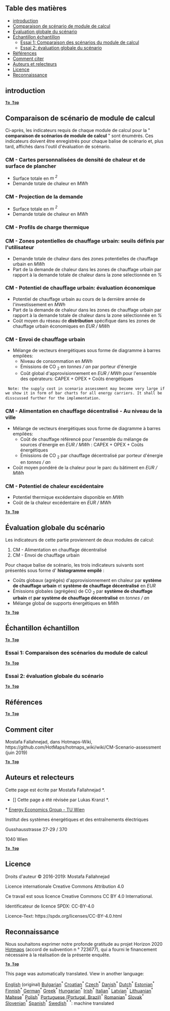 <h2> Table des matières </h2><ul><li> <a href="#introduction">introduction</a> </li><li> <a href="#Calculation-module-scenario-comparison">Comparaison de scénario de module de calcul</a> </li><li> <a href="#Overall-scenario-assessment">Évaluation globale du scénario</a> </li><li> <a href="#sample-run">Échantillon échantillon</a> <ul><li> <a href="#test-run-1-calculation-module-scenario-comparison">Essai 1: Comparaison des scénarios du module de calcul</a> </li><li> <a href="#test-run-2-overall-scenario-assessment">Essai 2: évaluation globale du scénario</a> </li></ul></li><li> <a href="#references">Références</a> </li><li> <a href="#how-to-cite">Comment citer</a> </li><li> <a href="#authors-and-reviewers">Auteurs et relecteurs</a> </li><li> <a href="#license">Licence</a> </li><li> <a href="#acknowledgement">Reconnaissance</a> </li></ul><h2> introduction </h2><p><ins> <code><strong><a href="#table-of-contents">To Top</a></strong></code> </ins> </p><h2> Comparaison de scénario de module de calcul </h2><p> Ci-après, les indicateurs requis de chaque module de calcul pour la " <strong>comparaison de scénarios de module de calcul</strong> " sont énumérés. Ces indicateurs doivent être enregistrés pour chaque balise de scénario et, plus tard, affichés dans l'outil d'évaluation de scénario. </p><h3> CM - Cartes personnalisées de densité de chaleur et de surface de plancher </h3><ul><li> Surface totale en <em><em>m <sup>2</sup></em></em> </li><li> Demande totale de chaleur en <em><em>MWh</em></em> </li></ul><h3> CM - Projection de la demande </h3><ul><li> Surface totale en <em><em>m <sup>2</sup></em></em> </li><li> Demande totale de chaleur en <em><em>MWh</em></em> </li></ul><h3> CM - Profils de charge thermique </h3><h3> CM - Zones potentielles de chauffage urbain: seuils définis par l'utilisateur </h3><ul><li> Demande totale de chaleur dans des zones potentielles de chauffage urbain en <em><em>MWh</em></em> </li><li> Part de la demande de chaleur dans les zones de chauffage urbain par rapport à la demande totale de chaleur dans la zone sélectionnée en <em><em>%</em></em> </li></ul><h3> CM - Potentiel de chauffage urbain: évaluation économique </h3><ul><li> Potentiel de chauffage urbain au cours de la dernière année de l'investissement en <em><em>MWh</em></em> </li><li> Part de la demande de chaleur dans les zones de chauffage urbain par rapport à la demande totale de chaleur dans la zone sélectionnée en <em><em>%</em></em> </li><li> Coût moyen du réseau de <strong>distribution</strong> spécifique dans les zones de chauffage urbain économiques en <em><em>EUR / MWh</em></em> </li></ul><h3> CM - Envoi de chauffage urbain </h3><ul><li> Mélange de vecteurs énergétiques sous forme de diagramme à barres empilées: <ul><li> Niveau de consommation en <em><em>MWh</em></em> </li><li> Émissions de CO <sub>2</sub> en <em><em>tonnes / an</em></em> par porteur d'énergie </li><li> Coût global d'approvisionnement en <em><em>EUR / MWh</em></em> pour l'ensemble des opérateurs: CAPEX + OPEX + Coûts énergétiques </li></ul></li></ul><pre> <code>Note: the supply cost in scenario assessment may become very large if we show it in form of bar charts for all energy carriers. It shall be disscussed further for the implementation.</code> </pre><h3> CM - Alimentation en chauffage décentralisé - Au niveau de la ville </h3><ul><li> Mélange de vecteurs énergétiques sous forme de diagramme à barres empilées: <ul><li> Coût de chauffage référencé pour l'ensemble du mélange de sources d'énergie en <em><em>EUR / MWh</em></em> : CAPEX + OPEX + Coûts énergétiques </li><li> Émissions de CO <sub>2</sub> par chauffage décentralisé par porteur d'énergie en <em><em>tonnes / an</em></em> </li></ul></li><li> Coût moyen pondéré de la chaleur pour le parc du bâtiment en <em><em>EUR / MWh</em></em> </li></ul><h3> CM - Potentiel de chaleur excédentaire </h3><ul><li> Potentiel thermique excédentaire disponible en <em><em>MWh</em></em> </li><li> Coût de la chaleur excédentaire en <em><em>EUR / MWh</em></em> </li></ul><p><ins> <code><strong><a href="#table-of-contents">To Top</a></strong></code> </ins> </p><h2> Évaluation globale du scénario </h2><p> Les indicateurs de cette partie proviennent de deux modules de calcul: </p><ol><li> CM - Alimentation en chauffage décentralisé </li><li> CM - Envoi de chauffage urbain </li></ol><p> Pour chaque balise de scénario, les trois indicateurs suivants sont présentés sous forme d' <strong>histogramme empilé</strong> : </p><ul><li> Coûts globaux (agrégés) d'approvisionnement en chaleur par <strong>système de chauffage urbain</strong> et <strong>système de chauffage décentralisé</strong> en <em><em>EUR</em></em> </li><li> Émissions globales (agrégées) de CO <sub>2</sub> par <strong>système de chauffage urbain</strong> et <strong>par système de chauffage décentralisé</strong> en <em><em>tonnes / an</em></em> </li><li> Mélange global de supports énergétiques en <em><em>MWh</em></em> </li></ul><p><ins> <code><strong><a href="#table-of-contents">To Top</a></strong></code> </ins> </p><h2> Échantillon échantillon </h2><p><ins> <code><strong><a href="#table-of-contents">To Top</a></strong></code> </ins> </p><h3> Essai 1: Comparaison des scénarios du module de calcul </h3><p><ins> <code><strong><a href="#table-of-contents">To Top</a></strong></code> </ins> </p><h3> Essai 2: évaluation globale du scénario </h3><p><ins> <code><strong><a href="#table-of-contents">To Top</a></strong></code> </ins> </p><h2> Références </h2><p><ins> <code><strong><a href="#table-of-contents">To Top</a></strong></code> </ins> </p><h2> Comment citer </h2><p> Mostafa Fallahnejad, dans Hotmaps-Wiki, https://github.com/HotMaps/hotmaps_wiki/wiki/CM-Scenario-assessment (juin 2019) </p><p><ins> <code><strong><a href="#table-of-contents">To Top</a></strong></code> </ins> </p><h2> Auteurs et relecteurs </h2><p> Cette page est écrite par Mostafa Fallahnejad *. </p><ul><li> [] Cette page a été révisée par Lukas Kranzl *. </li></ul><p> * <a href="https://eeg.tuwien.ac.at/">Energy Economics Group - TU Wien</a> </p><p> Institut des systèmes énergétiques et des entraînements électriques </p><p> Gusshausstrasse 27-29 / 370 </p><p> 1040 Wien </p><p><ins> <code><strong><a href="#table-of-contents">To Top</a></strong></code> </ins> </p><h2> Licence </h2><p> Droits d'auteur © 2016-2019: Mostafa Fallahnejad </p><p> Licence internationale Creative Commons Attribution 4.0 </p><p> Ce travail est sous licence Creative Commons CC BY 4.0 International. </p><p> Identificateur de licence SPDX: CC-BY-4.0 </p><p> Licence-Text: https://spdx.org/licenses/CC-BY-4.0.html </p><h2> Reconnaissance </h2><p> Nous souhaitons exprimer notre profonde gratitude au projet Horizon 2020 <a href="https://www.hotmaps-project.eu">Hotmaps</a> (accord de subvention n ° 723677), qui a fourni le financement nécessaire à la réalisation de la présente enquête. </p><p><ins> <code><strong><a href="#table-of-contents">To Top</a></strong></code> </ins> </p>

This page was automatically translated. View in another language:

[English](en-CM-Scenario-assessment) (original) [Bulgarian](bg-CM-Scenario-assessment)<sup>\*</sup> [Croatian](hr-CM-Scenario-assessment)<sup>\*</sup> [Czech](cs-CM-Scenario-assessment)<sup>\*</sup> [Danish](da-CM-Scenario-assessment)<sup>\*</sup> [Dutch](nl-CM-Scenario-assessment)<sup>\*</sup> [Estonian](et-CM-Scenario-assessment)<sup>\*</sup> [Finnish](fi-CM-Scenario-assessment)<sup>\*</sup>  [German](de-CM-Scenario-assessment)<sup>\*</sup> [Greek](el-CM-Scenario-assessment)<sup>\*</sup> [Hungarian](hu-CM-Scenario-assessment)<sup>\*</sup> [Irish](ga-CM-Scenario-assessment)<sup>\*</sup> [Italian](it-CM-Scenario-assessment)<sup>\*</sup> [Latvian](lv-CM-Scenario-assessment)<sup>\*</sup> [Lithuanian](lt-CM-Scenario-assessment)<sup>\*</sup> [Maltese](mt-CM-Scenario-assessment)<sup>\*</sup> [Polish](pl-CM-Scenario-assessment)<sup>\*</sup> [Portuguese (Portugal, Brazil)](pt-CM-Scenario-assessment)<sup>\*</sup> [Romanian](ro-CM-Scenario-assessment)<sup>\*</sup> [Slovak](sk-CM-Scenario-assessment)<sup>\*</sup> [Slovenian](sl-CM-Scenario-assessment)<sup>\*</sup> [Spanish](es-CM-Scenario-assessment)<sup>\*</sup> [Swedish](sv-CM-Scenario-assessment)<sup>\*</sup>
<sup>\*</sup>: machine translated
